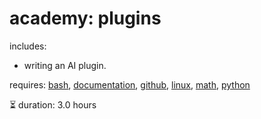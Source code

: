 # academy: plugins

includes:
- writing an AI plugin.

requires: [bash](./bash.md), [documentation](./documentation.md), [github](./github.md), [linux](./linux.md), [math](./math.md), [python](./python.md)

⏳ duration: 3.0 hours
